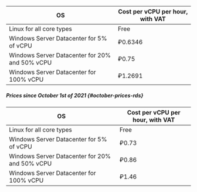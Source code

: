 OS | Cost per vCPU per hour, with VAT
--- | ---
Linux for all core types | Free
Windows Server Datacenter for 5% of vCPU | ₽0.6346
Windows Server Datacenter for 20% and 50% vCPU | ₽0.75
Windows Server Datacenter for 100% vCPU | ₽1.2691

##### Prices since October 1st of 2021 {#october-prices-rds}

OS | Cost per vCPU per hour, with VAT
--- | ---
Linux for all core types | Free
Windows Server Datacenter for 5% of vCPU | ₽0.73
Windows Server Datacenter for 20% and 50% vCPU | ₽0.86
Windows Server Datacenter for 100% vCPU | ₽1.46
